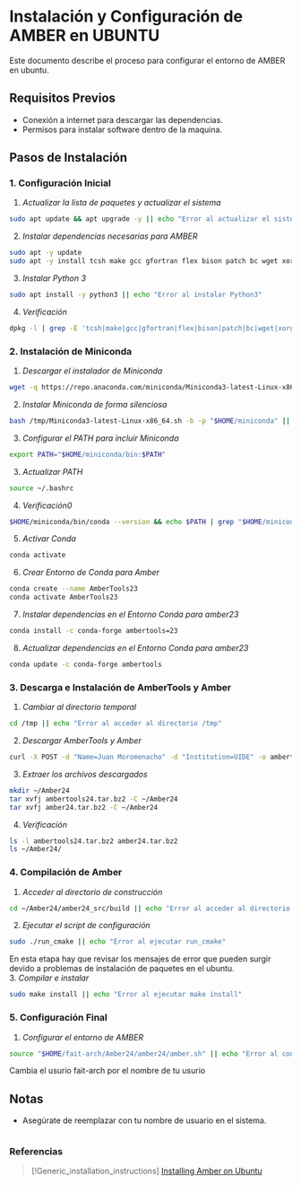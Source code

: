 # Instalación y Configuración de AMBER en UBUNTU

Este documento describe el proceso para configurar el entorno de AMBER en ubuntu.

## Requisitos Previos
- Conexión a internet para descargar las dependencias.
- Permisos para instalar software dentro de la maquina.

## Pasos de Instalación


### 1. Configuración Inicial

1. *Actualizar la lista de paquetes y actualizar el sistema*  
```bash
sudo apt update && apt upgrade -y || echo "Error al actualizar el sistema"
```

2. *Instalar dependencias necesarias para AMBER*  
```bash
sudo apt -y update
sudo apt -y install tcsh make gcc gfortran flex bison patch bc wget xorg-dev libz-dev libbz2-dev ||echo "Error al instalar dependencias"
```

3. *Instalar Python 3*  
```bash
sudo apt install -y python3 || echo "Error al instalar Python3"
```

4. *Verificación*
```bash
dpkg -l | grep -E 'tcsh|make|gcc|gfortran|flex|bison|patch|bc|wget|xorg-dev|libz-dev|libbz2-dev' && python3 --version
```


### 2. Instalación de Miniconda

1. *Descargar el instalador de Miniconda*  
```bash
wget -q https://repo.anaconda.com/miniconda/Miniconda3-latest-Linux-x86_64.sh -O /tmp/Miniconda3-latest-Linux-x86_64.sh || echo "Error al descargar Miniconda"
```

2. *Instalar Miniconda de forma silenciosa*  
```bash
bash /tmp/Miniconda3-latest-Linux-x86_64.sh -b -p "$HOME/miniconda" || echo "Error al instalar Miniconda"
```

3. *Configurar el PATH para incluir Miniconda*  
```bash
export PATH="$HOME/miniconda/bin:$PATH"
```

3. *Actualizar PATH*  
```bash
source ~/.bashrc
```

4. *Verificación0*
```bash
$HOME/miniconda/bin/conda --version && echo $PATH | grep "$HOME/miniconda"
```

5. *Activar Conda*
```bash
conda activate
```
6. *Crear Entorno de Conda para Amber*
```bash
conda create --name AmberTools23
conda activate AmberTools23
```

7. *Instalar dependencias en el Entorno Conda para amber23* 
```bash
conda install -c conda-forge ambertools=23
```

8. *Actualizar dependencias en el Entorno Conda para amber23*
```bash
conda update -c conda-forge ambertools 
```


### 3. Descarga e Instalación de AmberTools y Amber
1. *Cambiar al directorio temporal*  
```bash
cd /tmp || echo "Error al acceder al directorio /tmp"
```

2. *Descargar AmberTools y Amber*  
```bash
curl -X POST -d "Name=Juan Moromenacho" -d "Institution=UIDE" -o ambertools24.tar.bz2 https://ambermd.org/cgi-bin/AmberTools24-get.pl && curl -X POST -d "Name=Juan Moromenacho" -d "Institution=UIDE" -o amber24.tar.bz2 https://ambermd.org/cgi-bin/Amber24free-get.pl 
```

3. *Extraer los archivos descargados*  
```bash
mkdir ~/Amber24 
tar xvfj ambertools24.tar.bz2 -C ~/Amber24 
tar xvfj amber24.tar.bz2 -C ~/Amber24
```

4. *Verificación*
```bash
ls -l ambertools24.tar.bz2 amber24.tar.bz2
ls ~/Amber24/
```


### 4. Compilación de Amber

1. *Acceder al directorio de construcción*  
```bash
cd ~/Amber24/amber24_src/build || echo "Error al acceder al directorio de construcción"
```   

2. *Ejecutar el script de configuración*  
```bash
sudo ./run_cmake || echo "Error al ejecutar run_cmake"
```
En esta etapa hay que revisar los mensajes de error que pueden surgir devido a problemas de instalación de paquetes en el ubuntu.  
3. *Compilar e instalar*  
```bash
sudo make install || echo "Error al ejecutar make install"
```

### 5. Configuración Final

1. *Configurar el entorno de AMBER*  
```bash
source "$HOME/fait-arch/Amber24/amber24/amber.sh" || echo "Error al configurar el entorno AMBER"
```   
Cambia el usurio fait-arch por el nombre de tu usurio

## Notas

- Asegúrate de reemplazar <User> con tu nombre de usuario en el sistema.
```mermaid

```
###   Referencias
> [!Generic_installation_instructions]
> [Installing Amber on Ubuntu](https://ambermd.org/InstUbuntu.php)
> 
